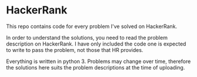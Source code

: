 # HackerRank
This repo contains code for every problem I've solved on HackerRank.

In order to understand the solutions, you need to read the problem description on HackerRank.
I have only included the code one is expected to write to pass the problem, not those that HR provides.

Everything is written in python 3. Problems may change over time, therefore the solutions 
here suits the problem descriptions at the time of uploading. 
